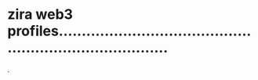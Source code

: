 # zira web3 profiles.............................................................................
.
